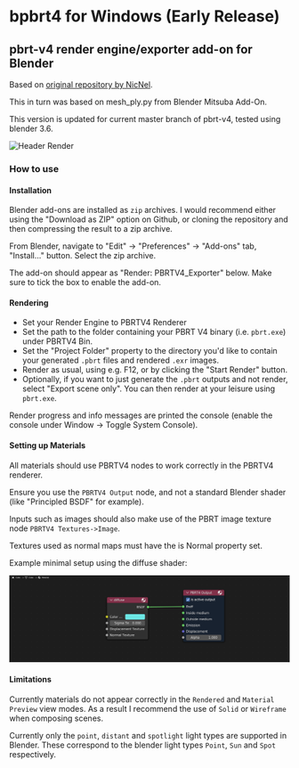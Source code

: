 # bpbrt4 for Windows (Early Release)
## pbrt-v4 render engine/exporter add-on for Blender
Based on [original repository by NicNel](https://github.com/NicNel/bpbrt4).

This in turn was based on mesh_ply.py from Blender Mitsuba Add-On.

This version is updated for current master branch of pbrt-v4, tested using blender 3.6.

![Header Render](images/teaser1.png)
### How to use

#### Installation

Blender add-ons are installed as `zip` archives. I would recommend either using the "Download as ZIP" option on Github, or cloning the repository and then compressing the result to a zip archive.

From Blender, navigate to "Edit" -> "Preferences" -> "Add-ons" tab, "Install..." button. Select the zip archive. 

The add-on should appear as "Render: PBRTV4_Exporter" below. Make sure to tick the box to enable the add-on.

#### Rendering

- Set your Render Engine to PBRTV4 Renderer
- Set the path to the folder containing your PBRT V4 binary (i.e. `pbrt.exe`) under PBRTV4 Bin.
- Set the "Project Folder" property to the directory you'd like to contain your generated `.pbrt` files and rendered `.exr` images.
- Render as usual, using e.g. F12, or by clicking the "Start Render" button.
- Optionally, if you want to just generate the `.pbrt` outputs and not render, select "Export scene only". You can then render at your leisure using `pbrt.exe`.

Render progress and info messages are printed the console (enable the console under Window -> Toggle System Console).

#### Setting up Materials

All materials should use PBRTV4 nodes to work correctly in the PBRTV4 renderer.

Ensure you use the `PBRTV4 Output` node, and not a standard Blender shader (like "Principled BSDF" for example).

Inputs such as images should also make use of the PBRT image texture node `PBRTV4 Textures->Image`.

Textures used as normal maps must have the is Normal property set.

Example minimal setup using the diffuse shader:

![Example Minimal Nodes](images/examplematerial.png)

#### Limitations

Currently materials do not appear correctly in the `Rendered` and `Material Preview` view modes. As a result I recommend the use of `Solid` or `Wireframe` when composing scenes.

Currently only the `point`, `distant` and `spotlight` light types are supported in Blender. These correspond to the blender light types `Point`, `Sun` and `Spot` respectively.


